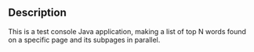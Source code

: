 ## Description

This is a test console Java application, making a list of top N words found on a specific page and its subpages in parallel.
